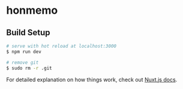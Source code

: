 # honmemo

## Build Setup

```bash
# serve with hot reload at localhost:3000
$ npm run dev

# remove git
$ sudo rm -r .git
```

For detailed explanation on how things work, check out [Nuxt.js docs](https://nuxtjs.org).
